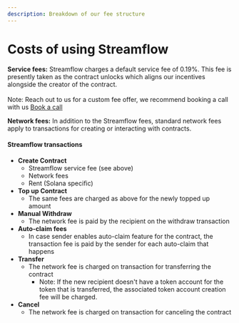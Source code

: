 ```yaml
---
description: Breakdown of our fee structure
---
```


# Costs of using Streamflow

**Service fees:** Streamflow charges a default service fee of 0.19%. This fee is presently taken as the contract unlocks which aligns our incentives alongside the creator of the contract.\
\
Note: Reach out to us for a custom fee offer, we recommend booking a call with us [Book a call](https://calendly.com/streamflow-bd/token-vesting)

**Network fees:** In addition to the Streamflow fees, standard network fees apply to transactions for creating or interacting with contracts.

#### Streamflow transactions <a href="#streamflow-transactions" id="streamflow-transactions"></a>

* **Create Contract**
  * Streamflow service fee (see above)
  * Network fees
  * Rent (Solana specific)
* **Top up Contract**
  * The same fees are charged as above for the newly topped up amount
* **Manual Withdraw**
  * The network fee is paid by the recipient on the withdraw transaction
* **Auto-claim fees**
  * In case sender enables auto-claim feature for the contract, the transaction fee is paid by the sender for each auto-claim that happens
* **Transfer**
  * The network fee is charged on transaction for transferring the contract
    * Note: If the new recipient doesn't have a token account for the token that is transferred, the associated token account creation fee will be charged.
* **Cancel**
  * The network fee is charged on transaction for canceling the contract

#### &#x20;<a href="#streamflow-transactions" id="streamflow-transactions"></a>
